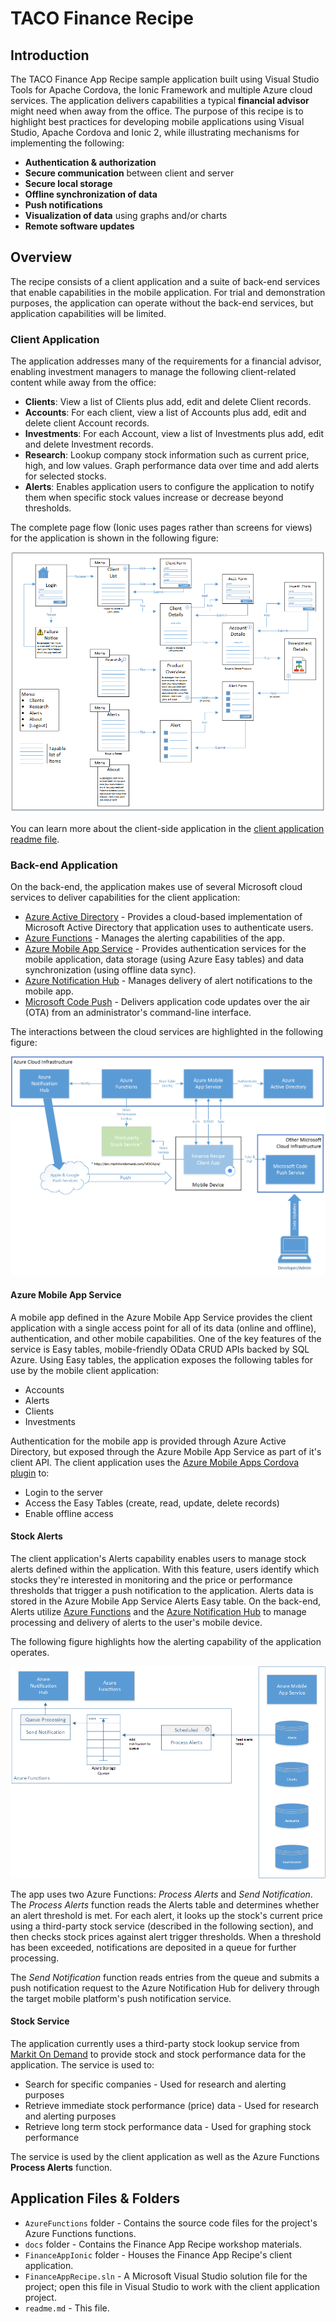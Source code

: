 # TACO Finance Recipe

## Introduction 

The TACO Finance App Recipe sample application built using Visual Studio Tools for Apache Cordova, the Ionic Framework and multiple Azure cloud services. The application delivers capabilities a typical **financial advisor** might need when away from the office. The purpose of this recipe is to highlight best practices for developing mobile applications using Visual Studio, Apache Cordova and Ionic 2, while illustrating mechanisms for implementing the following: 

+ **Authentication & authorization**
+ **Secure communication** between client and server
+ **Secure local storage**
+ **Offline synchronization of data**
+ **Push notifications**
+ **Visualization of data** using graphs and/or charts
+ **Remote software updates**

## Overview

The recipe consists of a client application and a suite of back-end services that enable capabilities in the mobile application. For trial and demonstration purposes, the application can operate without the back-end services, but application capabilities will be limited.

### Client Application

The application addresses many of the requirements for a financial advisor, enabling investment managers to manage the following client-related content while away from the office: 

+ **Clients**: View a list of Clients plus add, edit and delete Client records.
+ **Accounts**: For each client, view a list of Accounts plus add, edit and delete client Account records. 
+ **Investments**: For each Account, view a list of Investments plus add, edit and delete Investment records.
+ **Research**: Lookup company stock information such as current price, high, and low values. Graph performance data over time and add alerts for selected stocks.
+ **Alerts**: Enables application users to configure the application to notify them when specific stock values increase or decrease beyond thresholds. 

The complete page flow (Ionic uses pages rather than screens for views) for the application is shown in the following figure:

![Client Application Page Flow](images/figure-01.png)

You can learn more about the client-side application in the [client application readme file](FinanceAppIonic/readme.md).

### Back-end Application 

On the back-end, the application makes use of several Microsoft cloud services to deliver capabilities for the client application:

+ [Azure Active Directory](https://www.microsoft.com/en-us/cloud-platform/azure-active-directory) - Provides a cloud-based implementation of Microsoft Active Directory that application uses to authenticate users. 
+ [Azure Functions](https://azure.microsoft.com/en-us/services/functions/) - Manages the alerting capabilities of the app. 
+ [Azure Mobile App Service](https://azure.microsoft.com/en-us/services/app-service/mobile/) - Provides authentication services for the mobile application, data storage (using Azure Easy tables) and data synchronization (using offline data sync). 
+ [Azure Notification Hub](https://azure.microsoft.com/en-us/services/notification-hubs/) - Manages delivery of alert notifications to the mobile app.
+ [Microsoft Code Push](https://microsoft.github.io/code-push/) - Delivers application code updates over the air (OTA) from an administrator's command-line interface.

The interactions between the cloud services are highlighted in the following figure: 

![Application Components](images/figure-02.png)

#### Azure Mobile App Service

A mobile app defined in the Azure Mobile App Service provides the client application with a single access point for all of its data (online and offline), authentication, and other mobile capabilities. One of the key features of the service is Easy tables, mobile-friendly OData CRUD APIs backed by SQL Azure. Using Easy tables, the application exposes the following tables for use by the mobile client application:

+ Accounts
+ Alerts
+ Clients
+ Investments

Authentication for the mobile app is provided through Azure Active Directory, but exposed through the Azure Mobile App Service as part of it's client API. The client application uses the [Azure Mobile Apps Cordova plugin](https://github.com/Azure/azure-mobile-apps-cordova-client) to:

+ Login to the server
+ Access the Easy Tables (create, read, update, delete records)
+ Enable offline access    

#### Stock Alerts

The client application's Alerts capability enables users to manage stock alerts defined within the application. With this feature, users identify which stocks they're interested in monitoring and the price or performance thresholds that trigger a push notification to the application. Alerts data is stored in the Azure Mobile App Service Alerts Easy table. On the back-end, Alerts utilize [Azure Functions](https://azure.microsoft.com/en-us/services/functions/) and the [Azure Notification Hub](https://azure.microsoft.com/en-us/services/notification-hubs/) to manage processing and delivery of alerts to the user's mobile device. 

The following figure highlights how the alerting capability of the application operates.   

![Application Components](images/figure-03.png)

The app uses two Azure Functions: *Process Alerts* and *Send Notification*. The *Process Alerts* function reads the Alerts table and determines whether an alert threshold is met. For each alert, it looks up the stock's current price using a third-party stock service (described in the following section), and then checks stock prices against alert trigger thresholds. When a threshold has been exceeded, notifications are deposited in a queue for further processing.

The *Send Notification* function reads entries from the queue and submits a push notification request to the Azure Notification Hub for delivery through the target mobile platform's push notification service.  

#### Stock Service

The application currently uses a third-party stock lookup service from [Markit On Demand](http://dev.markitondemand.com/MODApis/) to provide stock and stock performance data for the application. The service is used to:

+ Search for specific companies - Used for research and alerting purposes
+ Retrieve immediate stock performance (price) data - Used for research and alerting purposes
+ Retrieve long term stock performance data - Used for graphing stock performance

The service is used by the client application as well as the Azure Functions **Process Alerts** function. 

## Application Files & Folders

+ `AzureFunctions` folder - Contains the source code files for the project's Azure Functions functions.
+ `docs` folder - Contains the Finance App Recipe workshop materials.
+ `FinanceAppIonic` folder - Houses the Finance App Recipe's client application.
+ `FinanceAppRecipe.sln` - A Microsoft Visual Studio solution file for the project; open this file in Visual Studio to work with the client application project.
+ `readme.md` - This file.
 
